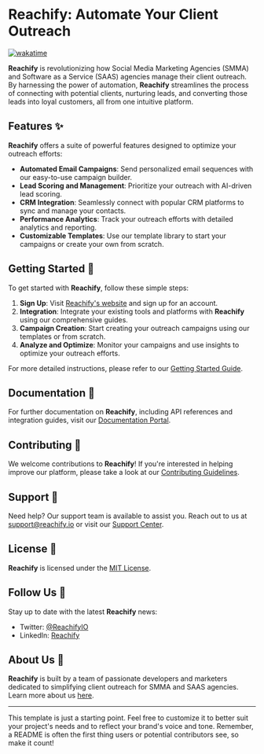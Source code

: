 # Reachify: Automate Your Client Outreach
[![wakatime](https://wakatime.com/badge/user/04c60a11-7fcd-4d1d-accf-a4bb74ceedec/project/018e9cf7-12f0-451b-b48e-3a1f96f2f527.svg)](https://wakatime.com/badge/user/04c60a11-7fcd-4d1d-accf-a4bb74ceedec/project/018e9cf7-12f0-451b-b48e-3a1f96f2f527)

**Reachify** is revolutionizing how Social Media Marketing Agencies (SMMA) and Software as a Service (SAAS) agencies manage their client outreach. By harnessing the power of automation, **Reachify** streamlines the process of connecting with potential clients, nurturing leads, and converting those leads into loyal customers, all from one intuitive platform.

## Features ✨

**Reachify** offers a suite of powerful features designed to optimize your outreach efforts:

- **Automated Email Campaigns**: Send personalized email sequences with our easy-to-use campaign builder.
- **Lead Scoring and Management**: Prioritize your outreach with AI-driven lead scoring.
- **CRM Integration**: Seamlessly connect with popular CRM platforms to sync and manage your contacts.
- **Performance Analytics**: Track your outreach efforts with detailed analytics and reporting.
- **Customizable Templates**: Use our template library to start your campaigns or create your own from scratch.

## Getting Started 🚀

To get started with **Reachify**, follow these simple steps:

1. **Sign Up**: Visit [Reachify's website](http://www.reachify.io) and sign up for an account.
2. **Integration**: Integrate your existing tools and platforms with **Reachify** using our comprehensive guides.
3. **Campaign Creation**: Start creating your outreach campaigns using our templates or from scratch.
4. **Analyze and Optimize**: Monitor your campaigns and use insights to optimize your outreach efforts.

For more detailed instructions, please refer to our [Getting Started Guide](/docs/getting_started.md).

## Documentation 📖

For further documentation on **Reachify**, including API references and integration guides, visit our [Documentation Portal](http://www.reachify.io/docs).

## Contributing 🤝

We welcome contributions to **Reachify**! If you're interested in helping improve our platform, please take a look at our [Contributing Guidelines](/CONTRIBUTING.md).

## Support 💬

Need help? Our support team is available to assist you. Reach out to us at [support@reachify.io](mailto:support@reachify.io) or visit our [Support Center](http://www.reachify.io/support).

## License 📄

**Reachify** is licensed under the [MIT License](/LICENSE).

## Follow Us 📱

Stay up to date with the latest **Reachify** news:

- Twitter: [@ReachifyIO](http://twitter.com/ReachifyIO)
- LinkedIn: [Reachify](http://www.linkedin.com/company/reachify)

## About Us 🏢

**Reachify** is built by a team of passionate developers and marketers dedicated to simplifying client outreach for SMMA and SAAS agencies. Learn more about us [here](http://www.reachify.io/about).

---

This template is just a starting point. Feel free to customize it to better suit your project's needs and to reflect your brand's voice and tone. Remember, a README is often the first thing users or potential contributors see, so make it count!
